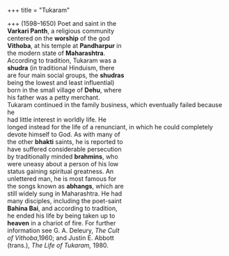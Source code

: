 +++
title = "Tukaram"

+++
(1598–1650) Poet and saint in the  
**Varkari Panth**, a religious community  
centered on the **worship** of the god  
**Vithoba**, at his temple at **Pandharpur** in  
the modern state of **Maharashtra**.  
According to tradition, Tukaram was a  
**shudra** (in traditional Hinduism, there  
are four main social groups, the **shudras**  
being the lowest and least influential)  
born in the small village of **Dehu**, where  
his father was a petty merchant.  
Tukaram continued in the family business, which eventually failed because he  
had little interest in worldly life. He  
longed instead for the life of a renunciant, in which he could completely  
devote himself to God. As with many of  
the other **bhakti** saints, he is reported to  
have suffered considerable persecution  
by traditionally minded **brahmins**, who  
were uneasy about a person of his low  
status gaining spiritual greatness. An  
unlettered man, he is most famous for  
the songs known as **abhangs**, which are  
still widely sung in Maharashtra. He had  
many disciples, including the poet-saint  
**Bahina Bai**, and according to tradition,  
he ended his life by being taken up to  
**heaven** in a chariot of fire. For further  
information see G. A. Deleury, *The Cult*  
*of Vithoba*,1960; and Justin E. Abbott  
(trans.), *The Life of Tukaram,* 1980.